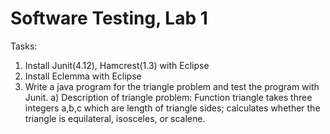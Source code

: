 # Software Testing, Lab 1
Tasks:
1.	Install Junit(4.12), Hamcrest(1.3) with Eclipse
2.	Install Eclemma with Eclipse
3.	Write a java program for the triangle problem and test the program with Junit. 
    a)	Description of triangle problem:
    Function triangle takes three integers a,b,c which are length of triangle sides; calculates whether the triangle is        equilateral, isosceles, or scalene. 
